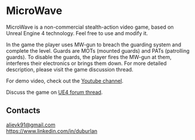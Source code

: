 # MicroWave

MicroWave is a non-commercial stealth-action video game, based on Unreal Engine 4 technology. Feel free to use and modify it.

In the game the player uses MW-gun to breach the guarding system and complete the level. Guards are MOTs (mounted guards) and PATs (patrolling guards). To disable the guards, the player fires the MW-gun at them, interferes their electronics or brings them down. For more detailed description, please visit the game discussion thread.

For demo video, check out the [Youtube channel](http://www.youtube.com/channel/UCLC50gHellyKa74oWLRNBCA).

Discuss the game on [UE4 forum thread](https://forums.unrealengine.com/showthread.php?59213-MicroWave&p=223299#post223299).

## Contacts
alievk91@gmail.com  
https://www.linkedin.com/in/duburlan
